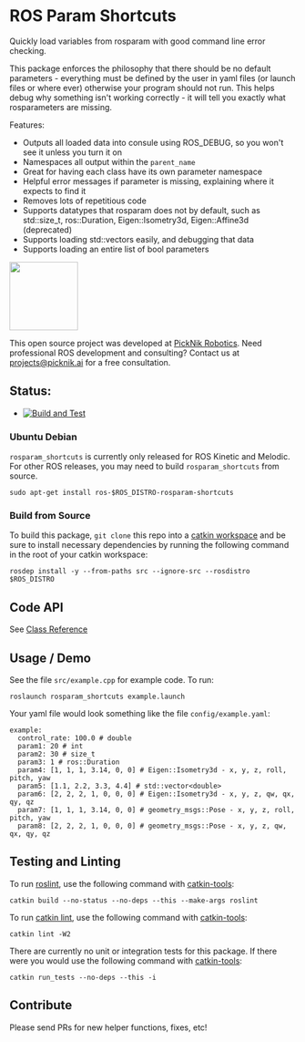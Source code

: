 # ROS Param Shortcuts

Quickly load variables from rosparam with good command line error checking.

This package enforces the philosophy that there should be no default parameters - everything must be defined by the user in yaml files (or launch files or where ever) otherwise your program should not run. This helps debug why something isn't working correctly - it will tell you exactly what rosparameters are missing.

Features:
 - Outputs all loaded data into consule using ROS_DEBUG, so you won't see it unless you turn it on
 - Namespaces all output within the ``parent_name``
 - Great for having each class have its own parameter namespace
 - Helpful error messages if parameter is missing, explaining where it expects to find it
 - Removes lots of repetitious code
 - Supports datatypes that rosparam does not by default, such as std::size_t, ros::Duration, Eigen::Isometry3d, Eigen::Affine3d (deprecated)
 - Supports loading std::vectors easily, and debugging that data
 - Supports loading an entire list of bool parameters

<img src="https://picknik.ai/assets/images/logo.jpg" width="120">

This open source project was developed at [PickNik Robotics](https://picknik.ai/). Need professional ROS development and consulting? Contact us at projects@picknik.ai for a free consultation.

## Status:

 * [![Build and Test](https://github.com/PickNikRobotics/rosparam_shortcuts/actions/workflows/main.yml/badge.svg)](https://github.com/PickNikRobotics/rosparam_shortcuts/actions/workflows/main.yml)

### Ubuntu Debian

`rosparam_shortcuts` is currently only released for ROS Kinetic and Melodic. For other ROS releases, you may need to build `rosparam_shortcuts` from source.

    sudo apt-get install ros-$ROS_DISTRO-rosparam-shortcuts

### Build from Source

To build this package, ``git clone`` this repo into a [catkin workspace](http://wiki.ros.org/catkin/Tutorials/create_a_workspace) and be sure to install necessary dependencies by running the following command in the root of your catkin workspace:

    rosdep install -y --from-paths src --ignore-src --rosdistro $ROS_DISTRO

## Code API

See [Class Reference](http://docs.ros.org/kinetic/api/rosparam_shortcuts/html/)

## Usage / Demo

See the file ``src/example.cpp`` for example code. To run:

    roslaunch rosparam_shortcuts example.launch

Your yaml file would look something like the file ``config/example.yaml``:

```
example:
  control_rate: 100.0 # double
  param1: 20 # int
  param2: 30 # size_t
  param3: 1 # ros::Duration
  param4: [1, 1, 1, 3.14, 0, 0] # Eigen::Isometry3d - x, y, z, roll, pitch, yaw
  param5: [1.1, 2.2, 3.3, 4.4] # std::vector<double>
  param6: [2, 2, 2, 1, 0, 0, 0] # Eigen::Isometry3d - x, y, z, qw, qx, qy, qz
  param7: [1, 1, 1, 3.14, 0, 0] # geometry_msgs::Pose - x, y, z, roll, pitch, yaw
  param8: [2, 2, 2, 1, 0, 0, 0] # geometry_msgs::Pose - x, y, z, qw, qx, qy, qz
```

## Testing and Linting

To run [roslint](http://wiki.ros.org/roslint), use the following command with [catkin-tools](https://catkin-tools.readthedocs.org/):

    catkin build --no-status --no-deps --this --make-args roslint

To run [catkin lint](https://pypi.python.org/pypi/catkin_lint), use the following command with [catkin-tools](https://catkin-tools.readthedocs.org/):

    catkin lint -W2

There are currently no unit or integration tests for this package. If there were you would use the following command with [catkin-tools](https://catkin-tools.readthedocs.org/):

    catkin run_tests --no-deps --this -i

## Contribute

Please send PRs for new helper functions, fixes, etc!
